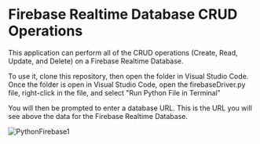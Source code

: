 # Firebase Realtime Database CRUD Operations

This application can perform all of the CRUD operations (Create, Read, Update, and Delete) on a Firebase Realtime Database.  

To use it, clone this repository, then open the folder in Visual Studio Code.  Once the folder is open in Visual Studio Code, open the firebaseDriver.py file, right-click in the file, and select "Run Python File in Terminal"

You will then be prompted to enter a database URL.  This is the URL you will see above the data for the Firebase Realtime Database.

![PythonFirebase1](https://user-images.githubusercontent.com/43326454/158519236-ac7f6106-301a-4edf-b60b-e4d837fbedfe.jpg)
